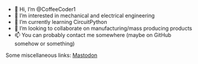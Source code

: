 - 👋 Hi, I’m @CoffeeCoder1
- 👀 I’m interested in mechanical and electrical engineering
- 🌱 I’m currently learning CircuitPython
- 💞️ I’m looking to collaborate on manufacturing/mass producing products
- 📫 You can probably contact me somewhere (maybe on GitHub somehow or something)

Some miscellaneous links:
<a rel="me" href="https://mastodon.social/@CoffeeDev">Mastodon</a>

<!---
CoffeeCoder1/CoffeeCoder1 is a ✨ special ✨ repository because its `README.md` (this file) appears on your GitHub profile.
You can click the Preview link to take a look at your changes.
--->
